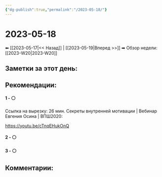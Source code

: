 ```yaml
---
{"dg-publish":true,"permalink":"/2023-05-18/"}
---
```


# 2023-05-18

⬅  [[2023-05-17\|<<  Назад]] | [[2023-05-19\|Вперед >>]]  ➡
Обзор недели: [[2023-W20\|2023-W20]]


## Заметки за этот день:



## Рекомендации:

#### 1 - ⚪ 
Ссылка на вырезку: 26 мин. Секреты внутренней мотивации | Вебинар Евгения Осина | ВПШ2020:
 
https://youtu.be/cTnqEHukOnQ

#### 2 - ⚪ 

#### 3 - ⚪ 


## Комментарии:
